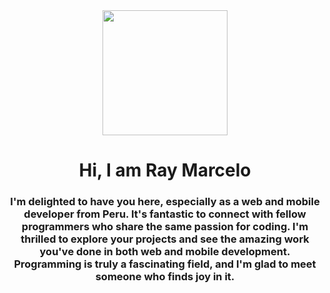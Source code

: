 <div id="headers" align="center">
 <img src="https://res.cloudinary.com/dxxjmdkhj/image/upload/v1684555717/antaImagenes/LOGO_RAY_gv9mmg.png" width="200">
 <h1> Hi, I am Ray Marcelo</h1>
 <h3>I'm delighted to have you here, especially as a web and mobile developer from Peru. It's fantastic to connect with fellow 
    programmers who share the same passion for coding.
    I'm thrilled to explore your projects and see the
    amazing work you've done in both web and mobile development.
     Programming is truly a fascinating field, and I'm glad to meet someone who finds joy in it.</h3>


</div>

